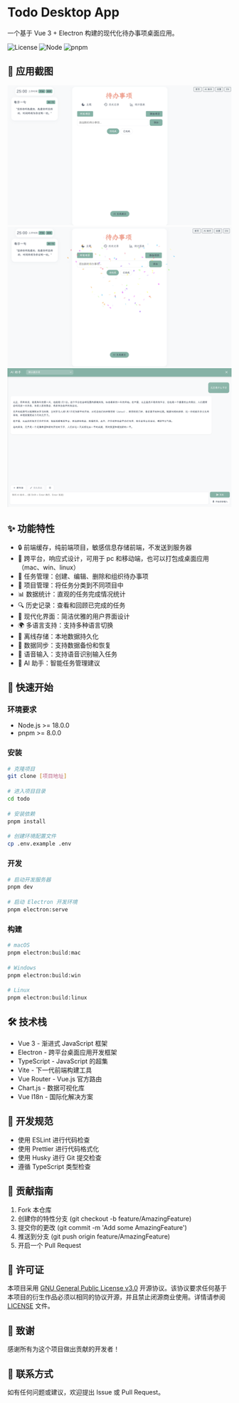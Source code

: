 # Todo Desktop App

一个基于 Vue 3 + Electron 构建的现代化待办事项桌面应用。

![License](https://img.shields.io/badge/license-GPL--3.0-red.svg)
![Node](https://img.shields.io/badge/node-%3E%3D18.0.0-brightgreen)
![pnpm](https://img.shields.io/badge/pnpm-%3E%3D8.0.0-brightgreen)

## 📸 应用截图

![应用截图1](/public/readmeImg/img1.png)
![应用截图2](/public/readmeImg/img2.png)
![应用截图3](/public/readmeImg/img3.png)

## ✨ 功能特性

- 🔒 前端缓存，纯前端项目，敏感信息存储前端，不发送到服务器
- 📱 跨平台，响应式设计，可用于 pc 和移动端，也可以打包成桌面应用（mac、win、linux）
- 📝 任务管理：创建、编辑、删除和组织待办事项
- 🎯 项目管理：将任务分类到不同项目中
- 📊 数据统计：直观的任务完成情况统计
- 🔍 历史记录：查看和回顾已完成的任务
- 🎨 现代化界面：简洁优雅的用户界面设计
- 🌍 多语言支持：支持多种语言切换
- 💾 离线存储：本地数据持久化
- 🔄 数据同步：支持数据备份和恢复
- 🎵 语音输入：支持语音识别输入任务
- 🤖 AI 助手：智能任务管理建议

## 🚀 快速开始

### 环境要求

- Node.js >= 18.0.0
- pnpm >= 8.0.0

### 安装

```bash
# 克隆项目
git clone [项目地址]

# 进入项目目录
cd todo

# 安装依赖
pnpm install

# 创建环境配置文件
cp .env.example .env
```

### 开发

```bash
# 启动开发服务器
pnpm dev

# 启动 Electron 开发环境
pnpm electron:serve
```

### 构建

```bash
# macOS
pnpm electron:build:mac

# Windows
pnpm electron:build:win

# Linux
pnpm electron:build:linux
```

## 🛠️ 技术栈

- Vue 3 - 渐进式 JavaScript 框架
- Electron - 跨平台桌面应用开发框架
- TypeScript - JavaScript 的超集
- Vite - 下一代前端构建工具
- Vue Router - Vue.js 官方路由
- Chart.js - 数据可视化库
- Vue I18n - 国际化解决方案

## 📝 开发规范

- 使用 ESLint 进行代码检查
- 使用 Prettier 进行代码格式化
- 使用 Husky 进行 Git 提交检查
- 遵循 TypeScript 类型检查

## 🤝 贡献指南

1. Fork 本仓库
2. 创建你的特性分支 (git checkout -b feature/AmazingFeature)
3. 提交你的更改 (git commit -m 'Add some AmazingFeature')
4. 推送到分支 (git push origin feature/AmazingFeature)
5. 开启一个 Pull Request

## 📄 许可证

本项目采用 [GNU General Public License v3.0](LICENSE)
开源协议。该协议要求任何基于本项目的衍生作品必须以相同的协议开源，并且禁止闭源商业使用。详情请参阅
[LICENSE](LICENSE) 文件。

## 🙏 致谢

感谢所有为这个项目做出贡献的开发者！

## 📮 联系方式

如有任何问题或建议，欢迎提出 Issue 或 Pull Request。
